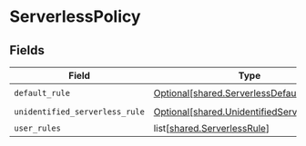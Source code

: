 # ServerlessPolicy


## Fields

| Field                                                                                                | Type                                                                                                 | Required                                                                                             | Description                                                                                          |
| ---------------------------------------------------------------------------------------------------- | ---------------------------------------------------------------------------------------------------- | ---------------------------------------------------------------------------------------------------- | ---------------------------------------------------------------------------------------------------- |
| `default_rule`                                                                                       | [Optional[shared.ServerlessDefaultRule]](undefined/models/shared/serverlessdefaultrule.md)           | :heavy_check_mark:                                                                                   | N/A                                                                                                  |
| `unidentified_serverless_rule`                                                                       | [Optional[shared.UnidentifiedServerlessRule]](undefined/models/shared/unidentifiedserverlessrule.md) | :heavy_check_mark:                                                                                   | N/A                                                                                                  |
| `user_rules`                                                                                         | list[[shared.ServerlessRule](undefined/models/shared/serverlessrule.md)]                             | :heavy_minus_sign:                                                                                   | N/A                                                                                                  |